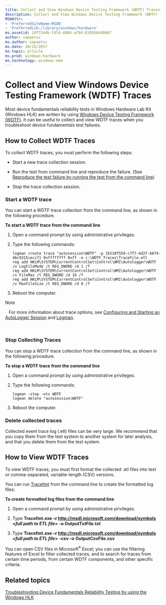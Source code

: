 ```yaml
---
title: Collect and View Windows Device Testing Framework (WDTF) Traces
description: Collect and View Windows Device Testing Framework (WDTF) Traces
MSHAttr:
- 'PreferredSiteName:MSDN'
- 'PreferredLib:/library/windows/hardware'
ms.assetid: 2df7344b-fd7d-4904-af94-818936440667
author: sapaetsc
ms.author: sapaetsc
ms.date: 10/15/2017
ms.topic: article
ms.prod: windows-hardware
ms.technology: windows-oem
---
```


# Collect and View Windows Device Testing Framework (WDTF) Traces


Most device fundamentals reliability tests in Windows Hardware Lab Kit (Windows HLK) are written by using [Windows Device Testing Framework (WDTF)](http://go.microsoft.com/fwlink/?LinkID=296367). It can be useful to collect and view WDTF traces when you troubleshoot device fundamentals test failures.

## <span id="collect"></span><span id="COLLECT"></span>How to Collect WDTF Traces


To collect WDTF traces, you must perform the following steps:

-   Start a new trace collection session.

-   Run the test from command line and reproduce the failure. (See [Reproduce the test failure by running the test from the command line](reproduce-the-test-failure-by-running-the-test-from-the-command-line.md))

-   Stop the trace collection session.

### <span id="Start_a_WDTF_trace"></span><span id="start_a_wdtf_trace"></span><span id="START_A_WDTF_TRACE"></span>Start a WDTF trace

You can start a WDTF trace collection from the command line, as shown in the following procedure.

**To start a WDTF trace from the command line**

1.  Open a command prompt by using administrative privileges.

2.  Type the following commands:

    ``` syntax
    logman create trace "autosession\WDTF" -p {6210f559-c7f7-4d2f-b674-4bc9315cecc7} 0xffffffff 0xff -o c:\WDTF_Traces\TraceFile.etl
    reg add HKLM\SYSTEM\CurrentControlSet\Control\WMI\Autologger\WDTF /v LogFileMode /t REG_DWORD /d 1 /f
    reg add HKLM\SYSTEM\CurrentControlSet\Control\WMI\Autologger\WDTF /v FileMax /t REG_DWORD /d 16 /f
    reg add HKLM\SYSTEM\CurrentControlSet\Control\WMI\Autologger\WDTF /v MaxFileSize /t REG_DWORD /d 0 /f
    ```

3.  Reboot the computer.

>[!NOTE]
>  
For more information about trace options, see [Configuring and Starting an AutoLogger Session](http://go.microsoft.com/fwlink/?LinkID=296751) and [Logman](http://go.microsoft.com/fwlink/?LinkID=296752).

 

### <span id="Stop_Collecting_Traces"></span><span id="stop_collecting_traces"></span><span id="STOP_COLLECTING_TRACES"></span>Stop Collecting Traces

You can stop a WDTF trace collection from the command line, as shown in the following procedure.

**To stop a WDTF trace from the command line**

1.  Open a command prompt by using administrative privileges.

2.  Type the following commands:

    ``` syntax
    logman -stop -ets WDTF
    logman delete "autosession\WDTF"
    ```

3.  Reboot the computer.

### <span id="Delete_collected_traces"></span><span id="delete_collected_traces"></span><span id="DELETE_COLLECTED_TRACES"></span>Delete collected traces

Collected event trace log (.etl) files can be very large. We recommend that you copy them from the test system to another system for later analysis, and that you delete them from the test system.

## <span id="view"></span><span id="VIEW"></span>How to View WDTF Traces


To view WDTF traces, you must first format the collected .etl files into text or comma-separated, variable-length (CSV) versions.

You can run [Tracefmt](http://go.microsoft.com/fwlink/?LinkID=296461) from the command line to create the formatted log files:

**To create formatted log files from the command line**

1.  Open a command prompt by using administrative privileges.

2.  Type **Tracefmt.exe –r http://msdl.microsoft.com/download/symbols &lt;***full path to ETL file***&gt; -o OutputTxtFile.txt**

3.  Type **Tracefmt.exe –r http://msdl.microsoft.com/download/symbols &lt;***full path to ETL file***&gt; -csv –o OutputCsvFile.csv**

You can open CSV files in Microsoft<sup>®</sup> Excel; you can use the filtering features of Excel to filter collected traces, and to search for traces from certain time periods, from certain WDTF components, and other specific criteria.

## <span id="related_topics"></span>Related topics


[Troubleshooting Device Fundamentals Reliability Testing by using the Windows HLK](troubleshooting-device-fundamentals-reliability-testing-by-using-the-windows-hck.md)

 

 







